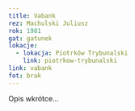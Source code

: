 ```yaml
---
title: Vabank
rez: Machulski Juliusz
rok: 1981
gat: gatunek
lokacje:
  - lokacja: Piotrków Trybunalski
    link: piotrkow-trybunalski
link: vabank
fot: brak
---
```

Opis wkrótce…